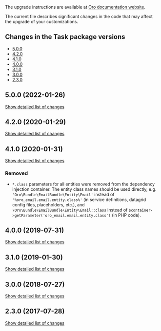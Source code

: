 The upgrade instructions are available at [Oro documentation website](https://doc.oroinc.com/master/backend/setup/upgrade-to-new-version/).

The current file describes significant changes in the code that may affect the upgrade of your customizations.

## Changes in the Task package versions

- [5.0.0](#500-2022-01-26)
- [4.2.0](#420-2020-01-29)
- [4.1.0](#410-2020-01-31)
- [4.0.0](#400-2019-07-31)
- [3.1.0](#310-2019-01-30)
- [3.0.0](#300-2018-07-27)
- [2.3.0](#230-2017-07-28)

## 5.0.0 (2022-01-26)
[Show detailed list of changes](incompatibilities-5-0.md)

## 4.2.0 (2020-01-29)
[Show detailed list of changes](incompatibilities-4-2.md)

## 4.1.0 (2020-01-31)
[Show detailed list of changes](incompatibilities-4-1.md)

### Removed
* `*.class` parameters for all entities were removed from the dependency injection container.
The entity class names should be used directly, e.g. `'Oro\Bundle\EmailBundle\Entity\Email'`
instead of `'%oro_email.email.entity.class%'` (in service definitions, datagrid config files, placeholders, etc.), and
`\Oro\Bundle\EmailBundle\Entity\Email::class` instead of `$container->getParameter('oro_email.email.entity.class')`
(in PHP code).

## 4.0.0 (2019-07-31)
[Show detailed list of changes](incompatibilities-4-0.md)

## 3.1.0 (2019-01-30)
[Show detailed list of changes](incompatibilities-3-1.md)

## 3.0.0 (2018-07-27)
[Show detailed list of changes](incompatibilities-3-0.md)

## 2.3.0 (2017-07-28)
[Show detailed list of changes](incompatibilities-2-3.md)
